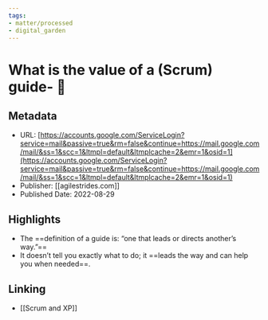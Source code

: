 ```yaml
---
tags: 
- matter/processed
- digital_garden
---
```

# What is the value of a (Scrum) guide- 🥾
## Metadata
* URL: [https://accounts.google.com/ServiceLogin?service=mail&passive=true&rm=false&continue=https://mail.google.com/mail/&ss=1&scc=1&ltmpl=default&ltmplcache=2&emr=1&osid=1](https://accounts.google.com/ServiceLogin?service=mail&passive=true&rm=false&continue=https://mail.google.com/mail/&ss=1&scc=1&ltmpl=default&ltmplcache=2&emr=1&osid=1)
* Publisher: [[agilestrides.com]]
* Published Date: 2022-08-29

## Highlights
* The ==definition of a guide is: “one that leads or directs another’s way.”==
* It doesn’t tell you exactly what to do; it ==leads the way and can help you when needed==.

## Linking
+ [[Scrum and XP]]